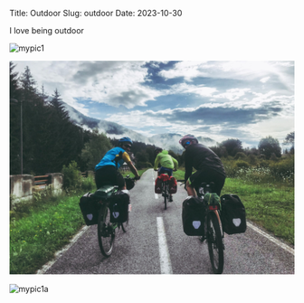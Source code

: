 Title: Outdoor
Slug: outdoor
Date: 2023-10-30

I love being outdoor

![mypic1](../images/redival.jpg)

![mypic1a](../images/biketrip.jpg)

![mypic1a](../images/calanques.jpg)